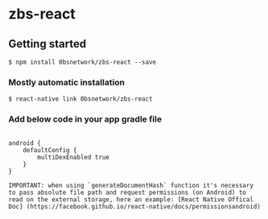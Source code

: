 


# zbs-react



## Getting started



`$ npm install 0bsnetwork/zbs-react --save`



### Mostly automatic installation



`$ react-native link 0bsnetwork/zbs-react`



### Add below code in your app gradle file

```

android {
	defaultConfig {
		multiDexEnabled true
	}
}

```


	IMPORTANT: when using `generateDocumentHash` function it's necessary to pass absolute file path and request permissions (on Android) to read on the external storage, here an example: [React Native Offical Doc] (https://facebook.github.io/react-native/docs/permissionsandroid)